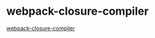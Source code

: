 # webpack-closure-compiler

[webpack-closure-compiler](https://github.com/roman01la/webpack-closure-compiler)
